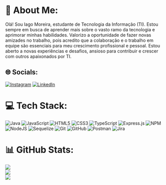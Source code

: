 # 💫 About Me:
Olá! Sou Iago Moreira, estudante de Tecnologia da Informação (TI). Estou sempre em busca de aprender mais sobre o vasto ramo da tecnologia e aprimorar minhas habilidades. Valorizo a oportunidade de fazer novas amizades no trabalho, pois acredito que a colaboração e o trabalho em equipe são essenciais para meu crescimento profissional e pessoal. Estou aberto a novas experiências e desafios, ansioso para contribuir e crescer com outros apaixonados por TI.


## 🌐 Socials:
[![Instagram](https://img.shields.io/badge/Instagram-%23E4405F.svg?logo=Instagram&logoColor=white)](https://instagram.com/mulberry._.26) [![LinkedIn](https://img.shields.io/badge/LinkedIn-%230077B5.svg?logo=linkedin&logoColor=white)](https://www.linkedin.com/in/iago-moreira-morais/) 

# 💻 Tech Stack:
![Java](https://img.shields.io/badge/java-%23ED8B00.svg?style=for-the-badge&logo=openjdk&logoColor=white) ![JavaScript](https://img.shields.io/badge/javascript-%23323330.svg?style=for-the-badge&logo=javascript&logoColor=%23F7DF1E) ![HTML5](https://img.shields.io/badge/html5-%23E34F26.svg?style=for-the-badge&logo=html5&logoColor=white) ![CSS3](https://img.shields.io/badge/css3-%231572B6.svg?style=for-the-badge&logo=css3&logoColor=white) ![TypeScript](https://img.shields.io/badge/typescript-%23007ACC.svg?style=for-the-badge&logo=typescript&logoColor=white) ![Express.js](https://img.shields.io/badge/express.js-%23404d59.svg?style=for-the-badge&logo=express&logoColor=%2361DAFB) ![NPM](https://img.shields.io/badge/NPM-%23CB3837.svg?style=for-the-badge&logo=npm&logoColor=white) ![NodeJS](https://img.shields.io/badge/node.js-6DA55F?style=for-the-badge&logo=node.js&logoColor=white) ![Sequelize](https://img.shields.io/badge/Sequelize-52B0E7?style=for-the-badge&logo=Sequelize&logoColor=white) ![Git](https://img.shields.io/badge/git-%23F05033.svg?style=for-the-badge&logo=git&logoColor=white) ![GitHub](https://img.shields.io/badge/github-%23121011.svg?style=for-the-badge&logo=github&logoColor=white) ![Postman](https://img.shields.io/badge/Postman-FF6C37?style=for-the-badge&logo=postman&logoColor=white) ![Jira](https://img.shields.io/badge/jira-%230A0FFF.svg?style=for-the-badge&logo=jira&logoColor=white)
# 📊 GitHub Stats:
![](https://github-readme-stats.vercel.app/api?username=IagoMoreira26&theme=dark&hide_border=false&include_all_commits=false&count_private=false)<br/>
![](https://github-readme-streak-stats.herokuapp.com/?user=IagoMoreira26&theme=dark&hide_border=false)<br/>
![](https://github-readme-stats.vercel.app/api/top-langs/?username=IagoMoreira26&theme=dark&hide_border=false&include_all_commits=false&count_private=false&layout=compact)

<!-- Proudly created with GPRM ( https://gprm.itsvg.in ) -->
